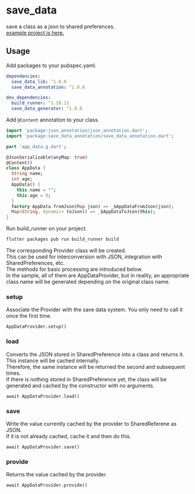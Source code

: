 # save_data
save a class as a json to shared preferences.  
[example project is here.](https://github.com/desktopgame/save_data/tree/main/example)

## Usage

Add packages to your pubspec.yaml.
````.yaml
dependencies:
  save_data_lib: ^1.0.0
  save_data_annotation: ^1.0.0

dev_dependencies:
  build_runner: ^1.10.11
  save_data_generator: ^1.0.0
````

Add `@Content` annotation to your class.
````.dart
import 'package:json_annotation/json_annotation.dart';
import 'package:save_data_annotation/save_data_annotation.dart';

part 'app_data.g.dart';

@JsonSerializable(anyMap: true)
@Content()
class AppData {
  String name;
  int age;
  AppData() {
    this.name = "";
    this.age = 0;
  }
  factory AppData.fromJson(Map json) => _$AppDataFromJson(json);
  Map<String, dynamic> toJson() => _$AppDataToJson(this);
}
````

Run build_runner on your project.
````.sh
flutter packages pub run build_runner build
````

The corresponding Provider class will be created.  
This can be used for interconversion with JSON, integration with SharedPreferences, etc.  
The methods for basic processing are introduced below.  
In the sample, all of them are AppDataProvider, but in reality, an appropriate class name will be generated depending on the original class 
name.

### setup
Associate the Provider with the save data system.
You only need to call it once the first time.
````
AppDataProvider.setup()
````

### load
Converts the JSON stored in SharedPreference into a class and returns it.  
This instance will be cached internally.  
Therefore, the same instance will be returned the second and subsequent times.  
If there is nothing stored in SharedPreference yet, the class will be generated and cached by the constructor with no arguments.
````
await AppDataProvider.load()
````

### save
Write the value currently cached by the provider to SharedReferene as JSON.  
If it is not already cached, cache it and then do this.
````
await AppDataProvider.save()
````

### provide
Returns the value cached by the provider.
````
await AppDataProvider.provide()
````